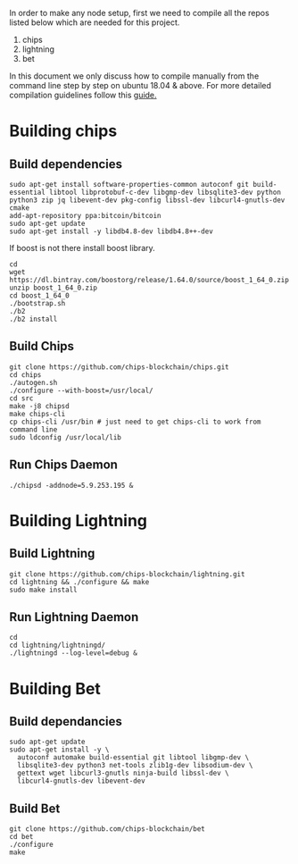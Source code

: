 In order to make any node setup, first we need to compile all the repos listed below which are needed for this project.
1. chips
2. lightning
3. bet

In this document we only discuss how to compile manually from the command line step by step on ubuntu 18.04 & above. For more detailed compilation guidelines follow this [guide.](./compile.md)

# Building chips
## Build dependencies
```
sudo apt-get install software-properties-common autoconf git build-essential libtool libprotobuf-c-dev libgmp-dev libsqlite3-dev python python3 zip jq libevent-dev pkg-config libssl-dev libcurl4-gnutls-dev cmake
add-apt-repository ppa:bitcoin/bitcoin
sudo apt-get update
sudo apt-get install -y libdb4.8-dev libdb4.8++-dev
```
If boost is not there install boost library.
```
cd
wget https://dl.bintray.com/boostorg/release/1.64.0/source/boost_1_64_0.zip
unzip boost_1_64_0.zip
cd boost_1_64_0
./bootstrap.sh
./b2
./b2 install
```

## Build Chips
```
git clone https://github.com/chips-blockchain/chips.git
cd chips
./autogen.sh
./configure --with-boost=/usr/local/
cd src
make -j8 chipsd
make chips-cli
cp chips-cli /usr/bin # just need to get chips-cli to work from command line
sudo ldconfig /usr/local/lib
```
## Run Chips Daemon
```
./chipsd -addnode=5.9.253.195 &
```

# Building Lightning

## Build Lightning
```
git clone https://github.com/chips-blockchain/lightning.git
cd lightning && ./configure && make
sudo make install
```
## Run Lightning Daemon
```
cd
cd lightning/lightningd/
./lightningd --log-level=debug &
```

# Building Bet

## Build dependancies 
```
sudo apt-get update
sudo apt-get install -y \
  autoconf automake build-essential git libtool libgmp-dev \
  libsqlite3-dev python3 net-tools zlib1g-dev libsodium-dev \
  gettext wget libcurl3-gnutls ninja-build libssl-dev \
  libcurl4-gnutls-dev libevent-dev
```
## Build Bet

```
git clone https://github.com/chips-blockchain/bet
cd bet
./configure
make
```
